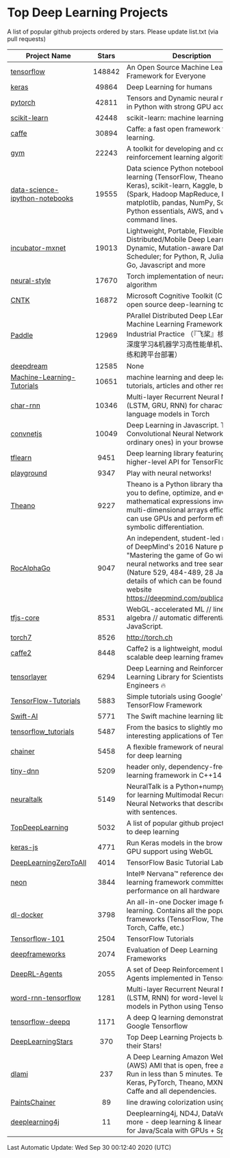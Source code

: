 # Top Deep Learning Projects
A list of popular github projects ordered by stars.
Please update list.txt (via pull requests)

|Project Name| Stars | Description |
| ---------- |:-----:| ----------- |
| [tensorflow](https://github.com/tensorflow/tensorflow) | 148842 | An Open Source Machine Learning Framework for Everyone |
| [keras](https://github.com/keras-team/keras) | 49864 | Deep Learning for humans |
| [pytorch](https://github.com/pytorch/pytorch) | 42811 | Tensors and Dynamic neural networks in Python with strong GPU acceleration |
| [scikit-learn](https://github.com/scikit-learn/scikit-learn) | 42448 | scikit-learn: machine learning in Python |
| [caffe](https://github.com/BVLC/caffe) | 30894 | Caffe: a fast open framework for deep learning. |
| [gym](https://github.com/openai/gym) | 22243 | A toolkit for developing and comparing reinforcement learning algorithms. |
| [data-science-ipython-notebooks](https://github.com/donnemartin/data-science-ipython-notebooks) | 19555 | Data science Python notebooks: Deep learning (TensorFlow, Theano, Caffe, Keras), scikit-learn, Kaggle, big data (Spark, Hadoop MapReduce, HDFS), matplotlib, pandas, NumPy, SciPy, Python essentials, AWS, and various command lines. |
| [incubator-mxnet](https://github.com/apache/incubator-mxnet) | 19013 | Lightweight, Portable, Flexible Distributed/Mobile Deep Learning with Dynamic, Mutation-aware Dataflow Dep Scheduler; for Python, R, Julia, Scala, Go, Javascript and more |
| [neural-style](https://github.com/jcjohnson/neural-style) | 17670 | Torch implementation of neural style algorithm |
| [CNTK](https://github.com/microsoft/CNTK) | 16872 | Microsoft Cognitive Toolkit (CNTK), an open source deep-learning toolkit |
| [Paddle](https://github.com/PaddlePaddle/Paddle) | 12969 | PArallel Distributed Deep LEarning: Machine Learning Framework from Industrial Practice （『飞桨』核心框架，深度学习&机器学习高性能单机、分布式训练和跨平台部署） |
| [deepdream](https://github.com/google/deepdream) | 12585 | None |
| [Machine-Learning-Tutorials](https://github.com/ujjwalkarn/Machine-Learning-Tutorials) | 10651 | machine learning and deep learning tutorials, articles and other resources  |
| [char-rnn](https://github.com/karpathy/char-rnn) | 10346 | Multi-layer Recurrent Neural Networks (LSTM, GRU, RNN) for character-level language models in Torch |
| [convnetjs](https://github.com/karpathy/convnetjs) | 10049 | Deep Learning in Javascript. Train Convolutional Neural Networks (or ordinary ones) in your browser. |
| [tflearn](https://github.com/tflearn/tflearn) | 9451 | Deep learning library featuring a higher-level API for TensorFlow. |
| [playground](https://github.com/tensorflow/playground) | 9347 | Play with neural networks! |
| [Theano](https://github.com/Theano/Theano) | 9227 | Theano is a Python library that allows you to define, optimize, and evaluate mathematical expressions involving multi-dimensional arrays efficiently. It can use GPUs and perform efficient symbolic differentiation. |
| [RocAlphaGo](https://github.com/Rochester-NRT/RocAlphaGo) | 9047 | An independent, student-led replication of DeepMind's 2016 Nature publication, "Mastering the game of Go with deep neural networks and tree search" (Nature 529, 484-489, 28 Jan 2016), details of which can be found on their website https://deepmind.com/publications.html. |
| [tfjs-core](https://github.com/tensorflow/tfjs-core) | 8531 | WebGL-accelerated ML // linear algebra // automatic differentiation for JavaScript. |
| [torch7](https://github.com/torch/torch7) | 8526 | http://torch.ch |
| [caffe2](https://github.com/facebookarchive/caffe2) | 8448 | Caffe2 is a lightweight, modular, and scalable deep learning framework. |
| [tensorlayer](https://github.com/tensorlayer/tensorlayer) | 6294 | Deep Learning and Reinforcement Learning Library for Scientists and Engineers 🔥 |
| [TensorFlow-Tutorials](https://github.com/nlintz/TensorFlow-Tutorials) | 5883 | Simple tutorials using Google's TensorFlow Framework |
| [Swift-AI](https://github.com/Swift-AI/Swift-AI) | 5771 | The Swift machine learning library. |
| [tensorflow_tutorials](https://github.com/pkmital/tensorflow_tutorials) | 5487 | From the basics to slightly more interesting applications of Tensorflow |
| [chainer](https://github.com/chainer/chainer) | 5458 | A flexible framework of neural networks for deep learning |
| [tiny-dnn](https://github.com/tiny-dnn/tiny-dnn) | 5209 | header only, dependency-free deep learning framework in C++14 |
| [neuraltalk](https://github.com/karpathy/neuraltalk) | 5149 | NeuralTalk is a Python+numpy project for learning Multimodal Recurrent Neural Networks that describe images with sentences. |
| [TopDeepLearning](https://github.com/aymericdamien/TopDeepLearning) | 5032 | A list of popular github projects related to deep learning |
| [keras-js](https://github.com/transcranial/keras-js) | 4771 | Run Keras models in the browser, with GPU support using WebGL |
| [DeepLearningZeroToAll](https://github.com/hunkim/DeepLearningZeroToAll) | 4014 | TensorFlow Basic Tutorial Labs |
| [neon](https://github.com/NervanaSystems/neon) | 3844 | Intel® Nervana™ reference deep learning framework committed to best performance on all hardware |
| [dl-docker](https://github.com/floydhub/dl-docker) | 3798 | An all-in-one Docker image for deep learning. Contains all the popular DL frameworks (TensorFlow, Theano, Torch, Caffe, etc.) |
| [Tensorflow-101](https://github.com/sjchoi86/Tensorflow-101) | 2504 | TensorFlow Tutorials |
| [deepframeworks](https://github.com/zer0n/deepframeworks) | 2074 | Evaluation of Deep Learning Frameworks |
| [DeepRL-Agents](https://github.com/awjuliani/DeepRL-Agents) | 2055 | A set of Deep Reinforcement Learning Agents implemented in Tensorflow. |
| [word-rnn-tensorflow](https://github.com/hunkim/word-rnn-tensorflow) | 1281 | Multi-layer Recurrent Neural Networks (LSTM, RNN) for word-level language models in Python using TensorFlow. |
| [tensorflow-deepq](https://github.com/siemanko/tensorflow-deepq) | 1171 | A deep Q learning demonstration using Google Tensorflow |
| [DeepLearningStars](https://github.com/hunkim/DeepLearningStars) | 370 | Top Deep Learning Projects based on their Stars! |
| [dlami](https://github.com/ritchieng/dlami) | 237 | A Deep Learning Amazon Web Service (AWS) AMI that is open, free and works. Run in less than 5 minutes. TensorFlow, Keras, PyTorch, Theano, MXNet, CNTK, Caffe and all dependencies. |
| [PaintsChainer](https://github.com/taizan/PaintsChainer) | 89 | line drawing colorization using chainer |
| [deeplearning4j](https://github.com/deeplearning4j/deeplearning4j) | 11 | Deeplearning4j, ND4J, DataVec and more - deep learning & linear algebra for Java/Scala with GPUs + Spark |

Last Automatic Update: Wed Sep 30 00:12:40 2020 (UTC)
